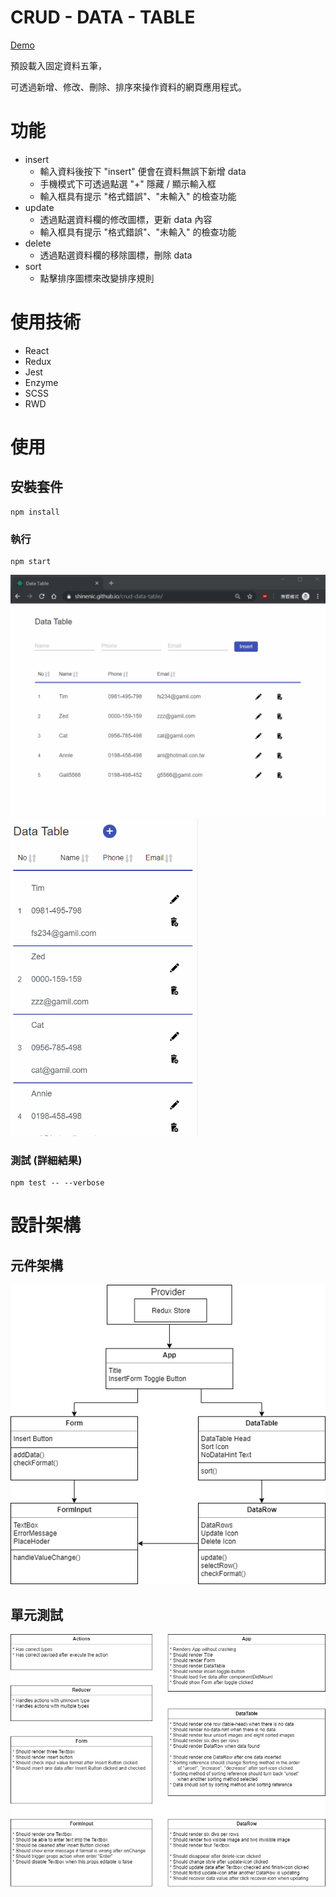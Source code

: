 # CRUD - DATA - TABLE
[Demo]( https://shinenic.github.io/crud-data-table/ )

預設載入固定資料五筆，

可透過新增、修改、刪除、排序來操作資料的網頁應用程式。


# 功能

* insert
  * 輸入資料後按下 "insert" 便會在資料無誤下新增 data
  * 手機模式下可透過點選 "+" 隱藏 / 顯示輸入框
  * 輸入框具有提示 "格式錯誤"、"未輸入" 的檢查功能
* update
  * 透過點選資料欄的修改圖標，更新 data 內容
  * 輸入框具有提示 "格式錯誤"、"未輸入" 的檢查功能
* delete
  * 透過點選資料欄的移除圖標，刪除 data 
* sort
  * 點擊排序圖標來改變排序規則


# 使用技術

* React
* Redux
* Jest 
* Enzyme
* SCSS
* RWD

# 使用

## 安裝套件
```
npm install
```

### 執行
```
npm start
```

<img src="public/demo1.gif" alt="demogif" style="display:inline-block" />

<img src="public/demo2.gif" alt="demogif" width="300" style="display:inline-block" />

### 測試 (詳細結果)

```
npm test -- --verbose
```

# 設計架構

## 元件架構

<img src="public/DataTable.png" alt="structure" style="display:inline-block" />

## 單元測試

<img src="public/Unit Test.png" alt="structure" style="display:inline-block" />

